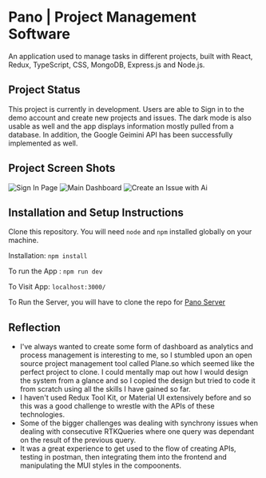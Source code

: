 # Pano | Project Management Software
An application used to manage tasks in different projects, built with React, Redux, TypeScript, CSS, MongoDB, Express.js and Node.js.

## Project Status
This project is currently in development. Users are able to Sign in to the demo account and create new projects and issues. The dark mode is also usable as well and the app displays information mostly pulled from a database. In addition, the Google Geimini API has been successfully implemented as well.

## Project Screen Shots
![Sign In Page](https://i.ibb.co/cbxvB9x/dashboard.png) 
![Main Dashboard](https://i.ibb.co/j870f5t/signin.png) 
![Create an Issue with Ai](https://i.ibb.co/CmhqRzP/ai.png) 

## Installation and Setup Instructions
Clone this repository. You will need `node` and `npm` installed globally on your machine.  

Installation:
`npm install`  

To run the App :
`npm run dev`  

To Visit App:
`localhost:3000/`  

To Run the Server, you will have to clone the repo for [Pano Server](https://github.com/daveanthonyc/Pano-Server) 

## Reflection
- I've always wanted to create some form of dashboard as analytics and process management is interesting to me, so I stumbled upon an open source project management tool called Plane.so which seemed like the perfect project to clone. I could mentally map out how I would design the system from a glance and so I copied the design but tried to code it from scratch using all the skills I have gained so far.
- I haven't used Redux Tool Kit, or Material UI extensively before and so this was a good challenge to wrestle with the APIs of these technologies.
- Some of the bigger challenges was dealing with synchrony issues when dealing with consecutive RTKQueries where one query was dependant on the result of the previous query.
- It was a great experience to get used to the flow of creating APIs, testing in postman, then integrating them into the frontend and manipulating the MUI styles in the compoonents.
